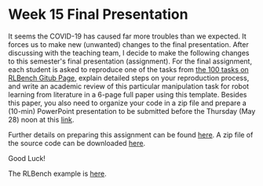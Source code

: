 # Week 15 Final Presentation

It seems the COVID-19 has caused far more troubles than we expected. It forces us to make new (unwanted) changes to the final presentation. After discussing with the teaching team, I decide to make the following changes to this semester's final presentation (assignment). For the final assignment, each student is asked to reproduce one of the tasks from [the 100 tasks on RLBench Gitub Page](https://github.com/stepjam/RLBench), explain detailed steps on your reproduction process, and write an academic review of this particular manipulation task for robot learning from literature in a 6-page full paper using this template. Besides this paper, you also need to organize your code in a zip file and prepare a (10-min) PowerPoint presentation to be submitted before the Thursday (May 28) noon at this [link](https://jinshuju.net/f/wsq98y).

Further details on preparing this assignment can be found [here](overleafCode/A_Template_for_ME336_Final_Paper.pdf). A zip file of the source code can be downloaded [here](overleafCode.zip).

Good Luck!

The RLBench example is [here](./RLBench).
